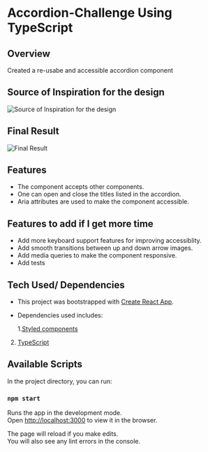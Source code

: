 # Accordion-Challenge Using TypeScript

## Overview

Created a re-usabe and accessible accordion component

## Source of Inspiration for the design

![Source of Inspiration for the design](../master/images/accordion.png)

## Final Result

![Final Result](../master/images/result.png)

## Features

- The component accepts other components.
- One can open and close the titles listed in the accordion.
- Aria attributes are used to make the component accessible.

## Features to add if I get more time

- Add more keyboard support features for improving accessiblity.
- Add smooth transitions between up and down arrow images.
- Add media queries to make the component responsive.
- Add tests

## Tech Used/ Dependencies

- This project was bootstrapped with [Create React App](https://github.com/facebook/create-react-app).

- Dependencies used includes: <br>

  1.[Styled components](https://www.npmjs.com/package/styled-components) <br>

2. [TypeScript](https://www.npmjs.com/package/typescript)

## Available Scripts

In the project directory, you can run:

### `npm start`

Runs the app in the development mode.\
Open [http://localhost:3000](http://localhost:3000) to view it in the browser.

The page will reload if you make edits.\
You will also see any lint errors in the console.
